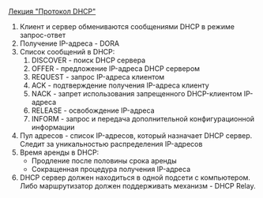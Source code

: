 [Лекция "Протокол DHCP"](https://youtu.be/uZJ8WVdw-Ck)
1. Клиент и сервер обмениваются сообщениями DHCP в режиме запрос-ответ
2. Получение IP-адреса - DORA
3. Список сообщений в DHCP:
    1. DISCOVER - поиск DHCP сервера
    2. OFFER - предложение IP-адреса DHCP сервером
    3. REQUEST - запрос IP-адреса клиентом
    4. ACK - подтверждение получения IP-адреса клиенту
    5. NACK - запрет использования запрещенного DHCP-клиентом IP-адреса
    6. RELEASE - освобождение IP-адреса
    7. INFORM - запрос и передача дополнительной конфигурационной информации
4. Пул адресов - список IP-адресов, который назначает DHCP сервер. Следит за уникальностью распределения IP-адресов
5. Время аренды в DHCP:
    * Продление после половины срока аренды
    * Сокращенная процедура получения IP-адреса
6. DHCP сервер должен находиться в одной подсети с компьютером. Либо маршрутизатор должен поддерживать механизм - DHCP Relay.